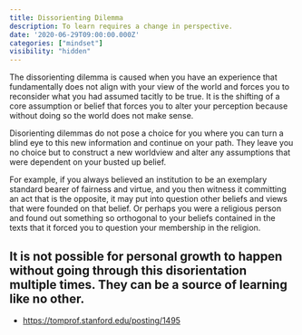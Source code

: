```yaml
---
title: Dissorienting Dilemma
description: To learn requires a change in perspective.
date: '2020-06-29T09:00:00.000Z'
categories: ["mindset"]
visibility: "hidden"
---
```


The dissorienting dilemma is caused when you have an experience that fundamentally does not align with your view of the world and forces you to reconsider what you had assumed tacitly to be true. It is the shifting of a core assumption or belief that forces you to alter your perception because without doing so the world does not make sense.

Disorienting dilemmas do not pose a choice for you where you can turn a blind eye to this new information and continue on your path. They leave you no choice but to construct a new worldview and alter any assumptions that were dependent on your busted up belief.

For example, if you always believed an institution to be an exemplary standard bearer of fairness and virtue, and you then witness it committing an act that is the opposite, it may put into question other beliefs and views that were founded on that belief. Or perhaps you were a religious person and found out something so orthogonal to your beliefs contained in the texts that it forced you to question your membership in the religion.

 It is not possible for personal growth to happen without going through this disorientation multiple times. They can be a source of learning like no other.
--

- https://tomprof.stanford.edu/posting/1495